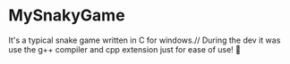 # MySnakyGame
It's a typical snake game written in C for windows.// 
During the dev it was use the g++ compiler and cpp extension just 
for ease of use! :eyes:
